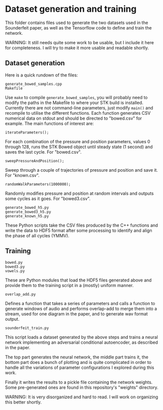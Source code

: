 
# Dataset generation and training

This folder contains files used to generate the two datasets used in
the Sounderfeit paper, as well as the Tensorflow code to define and
train the network.

WARNING: It still needs quite some work to be usable, but I include it
here for completeness.  I will try to make it more usable and readable
shortly.

## Dataset generation

Here is a quick rundown of the files:

    generate_bowed_samples.cpp
    Makefile

Use `make` to compile `generate_bowed_samples`, you will probably need
to modify the paths in the Makefile to where your STK build is
installed.  Currently there are not command-line parameters, just
modify `main()` and recompile to utilise the different functions.
Each function generates CSV numerical data on stdout and should be
directed to "bowed.csv" for example. The main functions of interest
are:

    iterateParameters();

For each combination of the pressure and position parameters, values 0
through 128, runs the STK Bowed object until steady state (1 second)
and saves the last cycle.  For "bowed.csv".

    sweepPressureAndPosition();

Sweep through a couple of trajectories of pressure and position and
save it.  For "known.csv".

    randomWalkParameters(1000000);

Randomly modifies pressure and position at random intervals and
outputs some cycles as it goes.  For "bowed3.csv".

    generate_bowed_h5.py
    generate_bowed3_h5.py
    generate_known_h5.py

These Python scripts take the CSV files produced by the C++ functions
and write the data to HDF5 format after some processing to identify
and align the phase of all cycles (YMMV).  

## Training

    bowed.py
    bowed3.py
    vowels.py

These are Python modules that load the HDF5 files generated above and
provide them to the training script in a (mostly) uniform manner.

    overlap_add.py

Defines a function that takes a series of parameters and calls a
function to generate windows of audio and performs overlap-add to
merge them into a stream, used for one diagram in the paper, and to
generate wav format output.

    sounderfeit_train.py

This script loads a dataset generated by the above steps and trains a
neural network implementing an adversarial conditional autoencoder, as
described in the paper.

The top part generates the neural network, the middle part trains it,
the bottom part does a bunch of plotting and is quite complicated in
order to handle all the variations of parameter configurations I
explored during this work.

Finally it writes the results to a pickle file containing the network
weights.  Some pre-generated ones are found in this repository's
"weights" directory.

WARNING: It is very disorganized and hard to read.  I will work on
organizing this better shortly.
